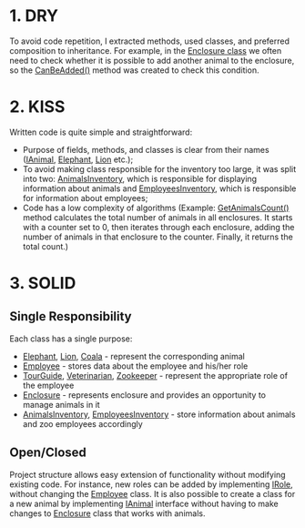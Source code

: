 # 1. DRY
To avoid code repetition, I extracted methods, used classes, and preferred composition to inheritance.
For example, in the [Enclosure class](./Lab1/ZooManagement/ZooLib/Enclosures/Enclosure.cs) we often need to check whether it is possible
to add another animal to the enclosure, so the [CanBeAdded()](./Lab1/ZooManagement/ZooLib/Enclosures/Enclosure.cs#L40-L66) method was created to check this condition.
# 2. KISS
Written code is quite simple and straightforward:
- Purpose of fields, methods, and classes is clear from their names ([IAnimal](./Lab1/ZooManagement/ZooLib/Animals/IAnimal.cs),
[Elephant](./Lab1/ZooManagement/ZooLib/Animals/Elephant.cs), [Lion](./Lab1/ZooManagement/ZooLib/Animals/Lion.cs) etc.);
- To avoid making class responsible for the inventory too large, it was split into two: [AnimalsInventory](./Lab1/ZooManagement/ZooLib/Inventories/AnimalsInventory.cs), which is responsible for
displaying information about animals and [EmployeesInventory](./Lab1/ZooManagement/ZooLib/Inventories/EmployeesInventory.cs), which is responsible for information about employees;
- Сode has a low complexity of algorithms (Example: [GetAnimalsCount()](./Lab1/ZooManagement/ZooLib/Inventories/AnimalsInventory.cs#L47-L55) method calculates the total number of animals in all enclosures. It starts with a counter set to 0, then iterates through each enclosure,
adding the number of animals in that enclosure to the counter. Finally, it returns the total count.)
# 3. SOLID
## Single Responsibility
Each class has a single purpose:
- [Elephant](./Lab1/ZooManagement/ZooLib/Animals/Elephant.cs), [Lion](./Lab1/ZooManagement/ZooLib/Animals/Lion.cs), [Coala](./Lab1/ZooManagement/ZooLib/Animals/Koala.cs) - represent the corresponding animal
- [Employee](./Lab1/ZooManagement/ZooLib/Employees/Employee.cs) - stores data about the employee and his/her role
- [TourGuide](./Lab1/ZooManagement/ZooLib/Employees/Roles/TourGuide.cs), [Veterinarian](./Lab1/ZooManagement/ZooLib/Employees/Roles/Veterinarian.cs),
[Zookeeper](./Lab1/ZooManagement/ZooLib/Employees/Roles/Zookeeper.cs) - represent the appropriate role of the employee
- [Enclosure](./Lab1/ZooManagement/ZooLib/Enclosures/Enclosure.cs) - represents enclosure and provides an opportunity to manage animals in it
- [AnimalsInventory](./Lab1/ZooManagement/ZooLib/Inventories/AnimalsInventory.cs),
[EmployeesInventory](./Lab1/ZooManagement/ZooLib/Inventories/EmployeesInventory.cs) - store information about animals and zoo employees accordingly
## Open/Closed
Project structure allows easy extension of functionality without modifying existing code. For instance, new roles can be added by implementing 
[IRole](./Lab1/ZooManagement/ZooLib/Employees/Roles/IRole.cs), without changing the [Employee](./Lab1/ZooManagement/ZooLib/Employees/Employee.cs) class.
It is also possible to create a class for a new animal by implementing [IAnimal](./Lab1/ZooManagement/ZooLib/Animals/IAnimal.cs) interface without having to make changes to 
[Enclosure](./Lab1/ZooManagement/ZooLib/Enclosures/Enclosure.cs) class that works with animals.

